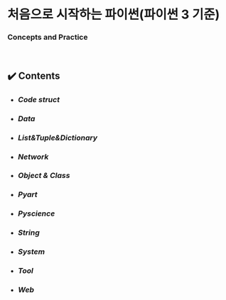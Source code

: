 # 처음으로 시작하는 파이썬(파이썬 3 기준)  
### Concepts and Practice

<br>

## :heavy_check_mark: Contents

- ### *Code struct*
- ### *Data*
- ### *List&Tuple&Dictionary*
- ### *Network*
- ### *Object & Class*
- ### *Pyart*
- ### *Pyscience*
- ### *String*
- ### *System*
- ### *Tool*
- ### *Web*
